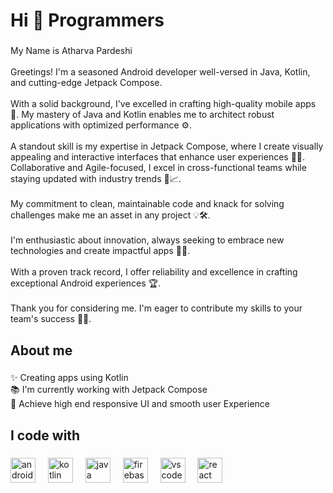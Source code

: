 <h1 align="left">Hi 👋 Programmers</h1>

###

<p align="left">My Name is Atharva Pardeshi <br><br>Greetings! I'm a seasoned Android developer well-versed in Java, Kotlin, and cutting-edge Jetpack Compose. <br><br>With a solid background, I've excelled in crafting high-quality mobile apps 🚀. My mastery of Java and Kotlin enables me to architect robust applications with optimized performance ⚙️.<br><br>A standout skill is my expertise in Jetpack Compose, where I create visually appealing and interactive interfaces that enhance user experiences 🎨👥. Collaborative and Agile-focused, I excel in cross-functional teams while staying updated with industry trends 🤝📈.<br><br>My commitment to clean, maintainable code and knack for solving challenges make me an asset in any project 💡🛠️. <br><br>I'm enthusiastic about innovation, always seeking to embrace new technologies and create impactful apps 💪🌟. <br><br>With a proven track record, I offer reliability and excellence in crafting exceptional Android experiences 🏆.<br><br>Thank you for considering me. I'm eager to contribute my skills to your team's success  🙌🤗.</p>

###

<h2 align="left">About me</h2>

###

<p align="left">✨ Creating apps using Kotlin<br>📚 I'm currently working with Jetpack Compose<br>🎯 Achieve high end responsive UI and smooth user Experience</p>

###

<h2 align="left">I code with</h2>

###

<div align="left">
  <img src="https://cdn.jsdelivr.net/gh/devicons/devicon/icons/androidstudio/androidstudio-original.svg" height="40" alt="androidstudio logo"  />
  <img width="12" />
  <img src="https://cdn.jsdelivr.net/gh/devicons/devicon/icons/kotlin/kotlin-original.svg" height="40" alt="kotlin logo"  />
  <img width="12" />
  <img src="https://cdn.jsdelivr.net/gh/devicons/devicon/icons/java/java-original.svg" height="40" alt="java logo"  />
  <img width="12" />
  <img src="https://cdn.jsdelivr.net/gh/devicons/devicon/icons/firebase/firebase-plain.svg" height="40" alt="firebase logo"  />
  <img width="12" />
  <img src="https://cdn.jsdelivr.net/gh/devicons/devicon/icons/vscode/vscode-original.svg" height="40" alt="vscode logo"  />
  <!--<img width="12" />
  <img src="https://cdn.jsdelivr.net/gh/devicons/devicon/icons/swift/swift-original.svg" height="40" alt="swift logo"  />
  <img width="12" />
  <img src="https://cdn.jsdelivr.net/gh/devicons/devicon/icons/javascript/javascript-original.svg" height="40" alt="javascript logo"  />-->
  <img width="12" />
  <img src="https://cdn.jsdelivr.net/gh/devicons/devicon/icons/react/react-original.svg" height="40" alt="react logo"  />
  <!--<img width="12" />
  <img src="https://cdn.jsdelivr.net/gh/devicons/devicon/icons/typescript/typescript-original.svg" height="40" alt="typescript logo"  />-->
</div>

###
